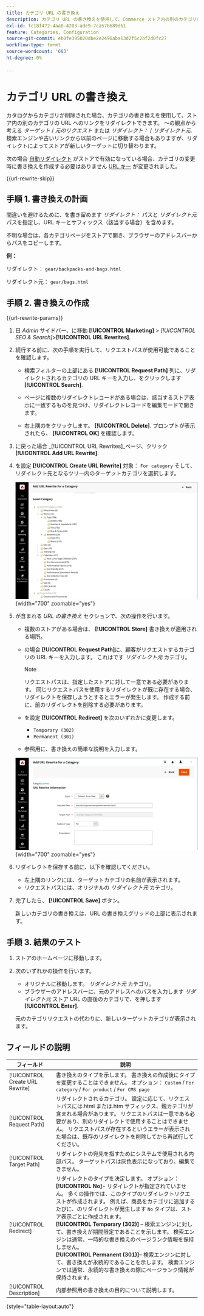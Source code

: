 ```yaml
---
title: カテゴリ URL の書き換え
description: カテゴリ URL の書き換えを使用して、Commerce ストア内の別のカテゴリの URL にリンクをリダイレクトする方法を説明します。
exl-id: fc18f472-4aa8-4203-ade9-7ca576689d61
feature: Categories, Configuration
source-git-commit: eb0fe395020dbe2e2496aba13d2f5c2bf2d0fc27
workflow-type: tm+mt
source-wordcount: '683'
ht-degree: 0%

---
```


# カテゴリ URL の書き換え

カタログからカテゴリが削除された場合、カテゴリの書き換えを使用して、ストア内の別のカテゴリの URL へのリンクをリダイレクトできます。 ～の観点から考える _ターゲット_ / _元のリクエスト_  または _リダイレクト：_ / _リダイレクト元_. 検索エンジンや古いリンクから以前のページに移動する場合もありますが、リダイレクトによってストアが新しいターゲットに切り替わります。

次の場合 [自動リダイレクト](url-redirect-product-automatic.md) がストアで有効になっている場合、カテゴリの変更時に書き換えを作成する必要はありません [URL キー](../catalog/catalog-urls.md) が変更されました。

{{url-rewrite-skip}}

## 手順 1. 書き換えの計画

間違いを避けるために、を書き留めます _リダイレクト：_ パスと _リダイレクト元_ パスを指定し、URL キーとサフィックス（該当する場合）を含めます。

不明な場合は、各カテゴリページをストアで開き、ブラウザーのアドレスバーからパスをコピーします。

**例：**

リダイレクト： `gear/backpacks-and-bags.html`

リダイレクト元： `gear/bags.html`

## 手順 2. 書き換えの作成

{{url-rewrite-params}}

1. 日 _Admin_ サイドバー、に移動 **[!UICONTROL Marketing]** > _[!UICONTROL SEO & Search]_>**[!UICONTROL URL Rewrites]**.

1. 続行する前に、次の手順を実行して、リクエストパスが使用可能であることを確認します。

   - 検索フィルターの上部にある **[!UICONTROL Request Path]** 列に、リダイレクトされるカテゴリの URL キーを入力し、をクリックします **[!UICONTROL Search]**.

   - ページに複数のリダイレクトレコードがある場合は、該当するストア表示に一致するものを見つけ、リダイレクトレコードを編集モードで開きます。

   - 右上隅のをクリックします。 **[!UICONTROL Delete]**. プロンプトが表示されたら、 **[!UICONTROL OK]** を確認します。

1. に戻った場合 _[!UICONTROL URL Rewrites]_ページ、クリック&#x200B;**[!UICONTROL Add URL Rewrite]**.

1. を設定 **[!UICONTROL Create URL Rewrite]** 対象： `For category` そして、リダイレクト先となるツリー内のターゲットカテゴリを選択します。

   ![URL 書き換え – カテゴリの選択](./assets/url-rewrite-category-choose.png){width="700" zoomable="yes"}

1. が含まれる _URL の書き換え_ セクションで、次の操作を行います。

   - 複数のストアがある場合は、 **[!UICONTROL Store]** 書き換えが適用される場所。

   - の場合 **[!UICONTROL Request Path]**&#x200B;に、顧客がリクエストするカテゴリの URL キーを入力します。 これはです _リダイレクト元_ カテゴリ。

     >[!NOTE]
     >
     >リクエストパスは、指定したストアに対して一意である必要があります。 同じリクエストパスを使用するリダイレクトが既に存在する場合、リダイレクトを保存しようとするとエラーが発生します。 作成する前に、前のリダイレクトを削除する必要があります。

   - を設定 **[!UICONTROL Redirect]** を次のいずれかに変更します。

      - `Temporary (302)`
      - `Permanent (301)`

   - 参照用に、書き換えの簡単な説明を入力します。

   ![カテゴリの URL 書き換えを追加](./assets/url-rewrite-for-category.png){width="700" zoomable="yes"}

1. リダイレクトを保存する前に、以下を確認してください。

   - 左上隅のリンクには、ターゲットカテゴリの名前が表示されます。
   - リクエストパスには、オリジナルの _リダイレクト元_ カテゴリ。

1. 完了したら、 **[!UICONTROL Save]** ボタン。

   新しいカテゴリの書き換えは、URL の書き換えグリッドの上部に表示されます。

## 手順 3. 結果のテスト

1. ストアのホームページに移動します。

1. 次のいずれかの操作を行います。

   - オリジナルに移動します。 _リダイレクト元_ カテゴリ。
   - ブラウザーのアドレスバーに、元のアドレスへのパスを入力します _リダイレクト元_ ストア URL の直後のカテゴリで、を押します **[!UICONTROL Enter]**.

   元のカテゴリリクエストの代わりに、新しいターゲットカテゴリが表示されます。

## フィールドの説明

| フィールド | 説明 |
|--- |--- |
| [!UICONTROL Create URL Rewrite] | 書き換えのタイプを示します。 書き換えの作成後にタイプを変更することはできません。 オプション： `Custom` / `For category` / `For product` / `For CMS page` |
| [!UICONTROL Request Path] | リダイレクトされるカテゴリ。 設定に応じて、リクエストパスには.html または.htm サフィックス、親カテゴリが含まれる場合があります。 リクエストパスは一意である必要があり、別のリダイレクトで使用することはできません。 リクエストパスが存在するというエラーが表示された場合は、既存のリダイレクトを削除してから再試行してください。 |
| [!UICONTROL Target Path] | リダイレクトの宛先を指すためにシステムで使用される内部パス。 ターゲットパスは灰色表示になっており、編集できません。 |
| [!UICONTROL Redirect] | リダイレクトのタイプを決定します。 オプション： <br/>**[!UICONTROL No]**- リダイレクトが指定されていません。 多くの操作では、このタイプのリダイレクトリクエストが作成されます。 例えば、商品をカテゴリに追加するたびに、のリダイレクトが発生します `No` タイプは、ストア表示ごとに作成されます。<br/>**[!UICONTROL Temporary (302)]**  – 検索エンジンに対して、書き換えが期間限定であることを示します。 検索エンジンは通常、一時的な書き換えのページランク情報を保持しません。 <br/>**[!UICONTROL Permanent (301)]**– 検索エンジンに対して、書き換えが永続的であることを示します。 検索エンジンでは通常、永続的な書き換えの際にページランク情報が保持されます。 |
| [!UICONTROL Description] | 内部参照用の書き換えの目的について説明します。 |

{style="table-layout:auto"}
